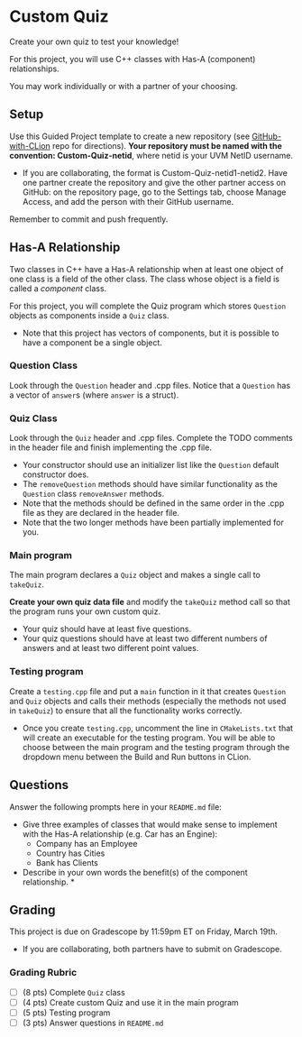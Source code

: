 # Custom Quiz
Create your own quiz to test your knowledge!

For this project, you will use C++ classes with Has-A (component) relationships.

You may work individually or with a partner of your choosing.

## Setup
Use this Guided Project template to create a new repository (see [GitHub-with-CLion](https://github.com/uvmcs120s2021/GitHub-with-CLion) repo for directions).
**Your repository must be named with the convention: Custom-Quiz-netid**, where netid is your UVM NetID username.
* If you are collaborating, the format is Custom-Quiz-netid1-netid2. Have one partner create the repository and give the other partner access on GitHub: on the repository page, go to the Settings tab, choose Manage Access, and add the person with their GitHub username.

Remember to commit and push frequently.

## Has-A Relationship
Two classes in C++ have a Has-A relationship when at least one object of one class is a field of the other class.
The class whose object is a field is called a *component* class.

For this project, you will complete the Quiz program which stores `Question` objects as components inside a `Quiz` class.
* Note that this project has vectors of components, but it is possible to have a component be a single object.

### Question Class
Look through the `Question` header and .cpp files. Notice that a `Question` has a vector of `answer`s (where `answer` is a struct).

### Quiz Class
Look through the `Quiz` header and .cpp files. Complete the TODO comments in the header file and finish implementing the .cpp file.
* Your constructor should use an initializer list like the `Question` default constructor does.
* The `removeQuestion` methods should have similar functionality as the `Question` class `removeAnswer` methods.
* Note that the methods should be defined in the same order in the .cpp file as they are declared in the header file.
* Note that the two longer methods have been partially implemented for you.

### Main program
The main program declares a `Quiz` object and makes a single call to `takeQuiz`.

**Create your own quiz data file** and modify the `takeQuiz` method call so that the program runs your own custom quiz.
* Your quiz should have at least five questions.
* Your quiz questions should have at least two different numbers of answers and at least two different point values.

### Testing program
Create a `testing.cpp` file and put a `main` function in it that creates `Question` and `Quiz` objects and calls their methods (especially the methods not used in `takeQuiz`) to ensure that all the functionality works correctly.
* Once you create `testing.cpp`, uncomment the line in `CMakeLists.txt` that will create an executable for the testing program. You will be able to choose between the main program and the testing program through the dropdown menu between the Build and Run buttons in CLion.

## Questions
Answer the following prompts here in your `README.md` file:
* Give three examples of classes that would make sense to implement with the Has-A relationship (e.g. Car has an Engine):
    * Company has an Employee
    * Country has Cities
    * Bank has Clients
* Describe in your own words the benefit(s) of the component relationship.
    * 

## Grading

This project is due on Gradescope by 11:59pm ET on Friday, March 19th.
* If you are collaborating, both partners have to submit on Gradescope.

### Grading Rubric
- [ ] (8 pts) Complete `Quiz` class
- [ ] (4 pts) Create custom Quiz and use it in the main program
- [ ] (5 pts) Testing program
- [ ] (3 pts) Answer questions in `README.md`